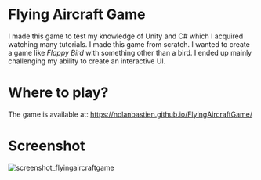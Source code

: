 # Flying Aircraft Game
I made this game to test my knowledge of Unity and C# which I acquired watching many tutorials. I made this game from scratch. I wanted to create a game like _Flappy Bird_  with something other than a bird. I ended up mainly challenging my ability to create an interactive UI.

# Where to play?
The game is available at: https://nolanbastien.github.io/FlyingAircraftGame/

# Screenshot
![screenshot_flyingaircraftgame](https://github.com/nolanbastien/FlyingAircraftGame/assets/80637967/6fc862ca-62a2-4ecc-9e30-1f8905b0f1af)
